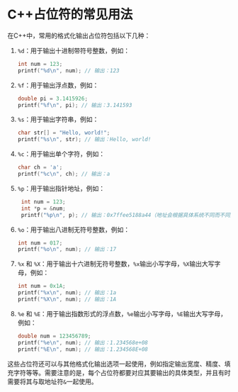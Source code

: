 # C++占位符的常见用法

在C++中，常用的格式化输出占位符包括以下几种：

1. `%d`：用于输出十进制带符号整数，例如：

   ```c++
   int num = 123;
   printf("%d\n", num); // 输出：123
   ```

2. `%f`：用于输出浮点数，例如：

   ```c++
   double pi = 3.1415926;
   printf("%f\n", pi); // 输出：3.141593
   ```

3. `%s`：用于输出字符串，例如：

   ```c++
   char str[] = "Hello, world!";
   printf("%s\n", str); // 输出：Hello, world!
   ```

4. `%c`：用于输出单个字符，例如：

   ```c++
   char ch = 'a';
   printf("%c\n", ch); // 输出：a
   ```

5. `%p`：用于输出指针地址，例如：

   ```c++
    int num = 123;
    int *p = &num;
    printf("%p\n", p); // 输出：0x7ffee5188a44（地址会根据具体系统不同而不同）
   ```

6. `%o`：用于输出八进制无符号整数，例如：

   ```c++
   int num = 017;
   printf("%o\n", num); // 输出：17
   ```

7. `%x` 和 `%X`：用于输出十六进制无符号整数，`%x`输出小写字母，`%X`输出大写字母，例如：

   ```c++
   int num = 0x1A;
   printf("%x\n", num); // 输出：1a
   printf("%X\n", num); // 输出：1A
   ```

8. `%e` 和 `%E`：用于输出指数形式的浮点数，`%e`输出小写字母，`%E`输出大写字母，例如：

   ```c++
   double num = 123456789;
   printf("%e\n", num); // 输出：1.234568e+08
   printf("%E\n", num); // 输出：1.234568E+08
   ```

这些占位符还可以与其他格式化输出选项一起使用，例如指定输出宽度、精度、填充字符等等。需要注意的是，每个占位符都要对应其要输出的具体类型，并且有时需要将其与取地址符`&`一起使用。
